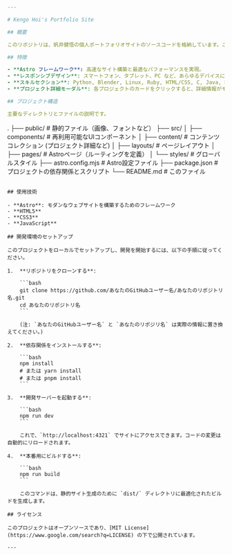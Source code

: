 ```yaml
---

# Kengo Hoi's Portfolio Site

## 概要

このリポジトリは、帆井健悟の個人ポートフォリオサイトのソースコードを格納しています。このサイトでは、これまでの研究活動、個人開発プロジェクト、習得したスキルなどを紹介しています。

## 特徴

- **Astro フレームワーク**: 高速なサイト構築と最適なパフォーマンスを実現。
- **レスポンシブデザイン**: スマートフォン、タブレット、PC など、あらゆるデバイスに対応。
- **スキルセクション**: Python, Blender, Linux, Ruby, HTML/CSS, C, Java, MATLAB, Unity などのスキルを習熟度とともに紹介。
- **プロジェクト詳細モーダル**: 各プロジェクトのカードをクリックすると、詳細情報がモーダル表示され、ユーザー体験を向上。

## プロジェクト構造

主要なディレクトリとファイルの説明です。

```
.
├── public/                 # 静的ファイル（画像、フォントなど）
├── src/
│   ├── components/         # 再利用可能なUIコンポーネント
│   ├── content/            # コンテンツコレクション (プロジェクト詳細など)
│   ├── layouts/            # ページレイアウト
│   ├── pages/              # Astroページ（ルーティングを定義）
│   └── styles/             # グローバルスタイル
├── astro.config.mjs        # Astro設定ファイル
├── package.json            # プロジェクトの依存関係とスクリプト
└── README.md               # このファイル
```

## 使用技術

- **Astro**: モダンなウェブサイトを構築するためのフレームワーク
- **HTML5**
- **CSS3**
- **JavaScript**

## 開発環境のセットアップ

このプロジェクトをローカルでセットアップし、開発を開始するには、以下の手順に従ってください。

1.  **リポジトリをクローンする**:

    ```bash
    git clone https://github.com/あなたのGitHubユーザー名/あなたのリポジトリ名.git
    cd あなたのリポジトリ名
    ```

    (注: `あなたのGitHubユーザー名` と `あなたのリポジリ名` は実際の情報に置き換えてください。)

2.  **依存関係をインストールする**:

    ```bash
    npm install
    # または yarn install
    # または pnpm install
    ```

3.  **開発サーバーを起動する**:

    ```bash
    npm run dev
    ```

    これで、`http://localhost:4321` でサイトにアクセスできます。コードの変更は自動的にリロードされます。

4.  **本番用にビルドする**:

    ```bash
    npm run build
    ```

    このコマンドは、静的サイト生成のために `dist/` ディレクトリに最適化されたビルドを生成します。

## ライセンス

このプロジェクトはオープンソースであり、[MIT License](https://www.google.com/search?q=LICENSE) の下で公開されています。

---
```

